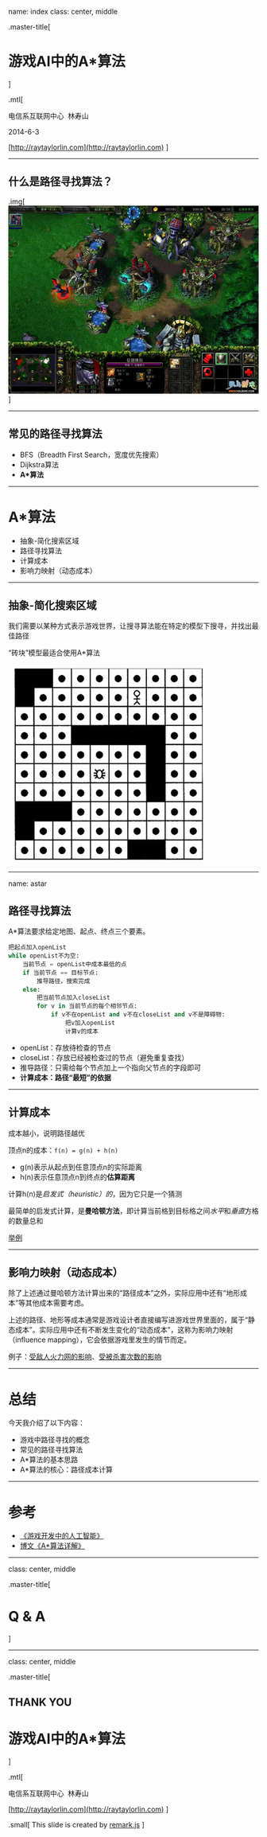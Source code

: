 name: index
class: center, middle 

.master-title[
# 游戏AI中的A*算法
]

.mtl[

电信系互联网中心&nbsp;&nbsp;林寿山

2014-6-3

[http://raytaylorlin.com](http://raytaylorlin.com)
]

---

## 什么是路径寻找算法？

.img[
![魔兽争霸3](images/war3.jpg)
]

---

## 常见的路径寻找算法

* BFS（Breadth First Search，宽度优先搜索）
* Dijkstra算法
* **A*算法**

---

# A*算法

* 抽象-简化搜索区域
* 路径寻找算法
* 计算成本
* 影响力映射（动态成本）

---

## 抽象-简化搜索区域

我们需要以某种方式表示游戏世界，让搜寻算法能在特定的模型下搜寻，并找出最佳路径

“砖块”模型最适合使用A*算法

![砖块模型](images/block.jpg)

---

name: astar

## 路径寻找算法

A*算法要求给定地图、起点、终点三个要素。

```python
把起点加入openList
while openList不为空:
    当前节点 = openList中成本最低的点
    if 当前节点 == 目标节点:
        推导路径，搜索完成
    else:
        把当前节点加入closeList
        for v in 当前节点的每个相邻节点:
            if v不在openList and v不在closeList and v不是障碍物:
                把v加入openList
                计算v的成本
```

* openList：存放待检查的节点
* closeList：存放已经被检查过的节点（避免重复查找）
* 推导路径：只需给每个节点加上一个指向父节点的字段即可
* **计算成本：路径“最短”的依据**

---

## 计算成本

成本越小，说明路径越优

顶点n的成本：`f(n) = g(n) + h(n)`

* g(n)表示从起点到任意顶点n的实际距离
* h(n)表示任意顶点n到终点的**估算距离**

计算h(n)是*启发式（heuristic）的*，因为它只是一个猜测

最简单的启发式计算，是**曼哈顿方法**，即计算当前格到目标格之间*水平*和*垂直*方格的数量总和

[举例](#astar)

---

## 影响力映射（动态成本）

除了上述通过曼哈顿方法计算出来的“路径成本”之外，实际应用中还有“地形成本”等其他成本需要考虑。

上述的路径、地形等成本通常是游戏设计者直接编写进游戏世界里面的，属于“静态成本”。实际应用中还有不断发生变化的“动态成本”，这称为影响力映射（influence mapping），它会依据游戏里发生的情节而定。

例子：[受敌人火力网的影响](images/fire.jpg)、[受被杀害次数的影响](images/kill.jpg)

---

# 总结

今天我介绍了以下内容：

* 游戏中路径寻找的概念
* 常见的路径寻找算法
* A*算法的基本思路
* A*算法的核心：路径成本计算

---

# 参考

* [《游戏开发中的人工智能》](http://book.douban.com/subject/1899340/)
* [博文《A*算法详解》](http://blog.csdn.net/crayondeng/article/details/12342989)

---
class: center, middle

.master-title[
# Q & A
]

---
class: center, middle

.master-title[
## THANK YOU

# 游戏AI中的A*算法
]

.mtl[

电信系互联网中心&nbsp;&nbsp;林寿山

[http://raytaylorlin.com](http://raytaylorlin.com)
]

.small[
This slide is created by [remark.js](http://remarkjs.com/)
]